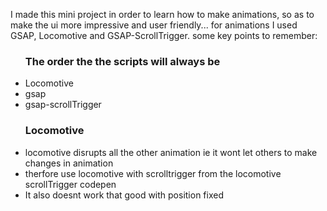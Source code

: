 I made this mini project in order to learn how to make animations, so as to make the ui more impressive and user friendly...
for animations I used GSAP, Locomotive and GSAP-ScrollTrigger.
some key points to remember:
<ul>
  <h3>The order the the scripts will always be</h3>
  <li>Locomotive</li>
  <li>gsap</li>
  <li>gsap-scrollTrigger</li>
  <h3>Locomotive</h3>
  <li>locomotive disrupts all the other animation ie it wont let others to make changes in animation</li>
  <li>therfore use locomotive with scrolltrigger from the locomotive scrollTrigger codepen</li>
  <li>It also doesnt work that good with position fixed</li>
</ul>
